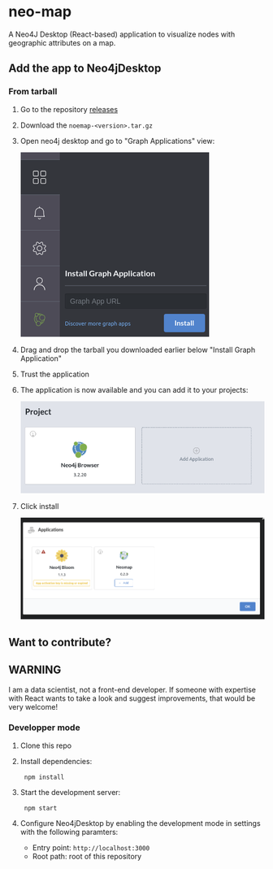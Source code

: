 # neo-map

A Neo4J Desktop (React-based) application to visualize nodes with geographic attributes on a map.


## Add the app to Neo4jDesktop

### From tarball

1. Go to the repository [releases](https://github.com/stellasia/neomap/releases)
2. Download the `noemap-<version>.tar.gz`
3. Open neo4j desktop and go to "Graph Applications" view:

	![](img/desktop_graphapp_install.png)

4. Drag and drop the tarball you downloaded earlier below "Install Graph Application"
5. Trust the application
6. The application is now available and you can add it to your projects:

	![](img/desktop_graphapp_add.png)

7. Click install

	![](img/desktop_graphapp_add_2.png)


## Want to contribute?

## WARNING

I am a data scientist, not a front-end developer. If someone with expertise with React wants to take a look and suggest improvements, that would be very welcome!


### Developper mode

1. Clone this repo
2. Install dependencies:

        npm install

3. Start the development server:

        npm start

4. Configure Neo4jDesktop by enabling the development mode in settings with the following paramters:
    - Entry point: `http://localhost:3000`
    - Root path: root of this repository

